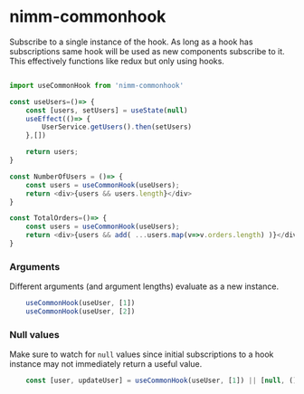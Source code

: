 # nimm-commonhook

Subscribe to a single instance of the hook.  As long as a hook has subscriptions same hook will be used as new components subscribe to it.  This effectively functions like redux but only using hooks.

```js

import useCommonHook from 'nimm-commonhook'

const useUsers=()=> {
    const [users, setUsers] = useState(null)
    useEffect(()=> {
        UserService.getUsers().then(setUsers)
    },[])

    return users;
}

const NumberOfUsers = ()=> {
    const users = useCommonHook(useUsers);
    return <div>{users && users.length}</div>
}

const TotalOrders=()=> {
    const users = useCommonHook(useUsers);
    return <div>{users && add( ...users.map(v=>v.orders.length) )}</div>
}

```

### Arguments

Different arguments (and argument lengths) evaluate as a new instance.

```js
    useCommonHook(useUser, [1])
    useCommonHook(useUser, [2])
```

### Null values

Make sure to watch for `null` values since initial subscriptions to a hook instance may not immediately return a useful value.

```js
    const [user, updateUser] = useCommonHook(useUser, [1]) || [null, ()=>{}]
```